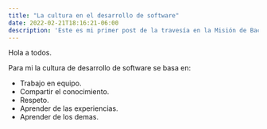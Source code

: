```yaml
---
title: "La cultura en el desarrollo de software"
date: 2022-02-21T18:16:21-06:00
description: 'Este es mi primer post de la travesía en la Misión de Backend con Node JS de Launch X.'
---
```


Hola a todos.

Para mi la cultura de desarrollo de software se basa en:

- Trabajo en equipo.
- Compartir el conocimiento.
- Respeto.
- Aprender de las experiencias.
- Aprender de los demas.
